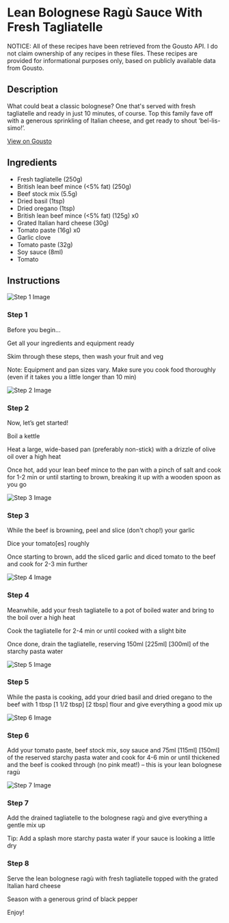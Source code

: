 # Lean Bolognese Ragù Sauce With Fresh Tagliatelle

NOTICE: All of these recipes have been retrieved from the Gousto API. I do not claim ownership of any recipes in these files. These recipes are provided for informational purposes only, based on publicly available data from Gousto.

## Description

What could beat a classic bolognese? One that's served with fresh tagliatelle and ready in just 10 minutes, of course. Top this family fave off with a generous sprinkling of Italian cheese, and get ready to shout ‘bel-lis-simo!’.

[View on Gousto](https://www.gousto.co.uk/recipes/cookbook/lean-bolognese-ragu-sauce-with-fresh-tagliatelle)

## Ingredients

- Fresh tagliatelle (250g)
- British lean beef mince (<5% fat) (250g)
- Beef stock mix (5.5g)
- Dried basil (1tsp)
- Dried oregano (1tsp)
- British lean beef mince (<5% fat) (125g) x0
- Grated Italian hard cheese (30g)
- Tomato paste (16g) x0
- Garlic clove
- Tomato paste (32g)
- Soy sauce (8ml)
- Tomato

## Instructions

![Step 1 Image](https://production-media.gousto.co.uk/cms/recipe-step-image/Step-1-1717426143068-x200.jpg)

### Step 1

Before you begin...

Get all your ingredients and equipment ready

Skim through these steps, then wash your fruit and veg

Note: Equipment and pan sizes vary. Make sure you cook food thoroughly (even if it takes you a little longer than 10 min)

![Step 2 Image](https://production-media.gousto.co.uk/cms/recipe-step-image/Step-2-1717426146687-x200.jpg)

### Step 2

Now, let’s get started!

Boil a kettle

Heat a large, wide-based pan (preferably non-stick) with a drizzle of olive oil over a high heat

Once hot, add your lean beef mince to the pan with a pinch of salt and cook for 1-2 min or until starting to brown, breaking it up with a wooden spoon as you go

![Step 3 Image](https://production-media.gousto.co.uk/cms/recipe-step-image/Step-3-1717426150020-x200.jpg)

### Step 3

While the beef is browning, peel and slice (don't chop!) your garlic

Dice your tomato[es] roughly

Once starting to brown, add the sliced garlic and diced tomato to the beef and cook for 2-3 min further

![Step 4 Image](https://production-media.gousto.co.uk/cms/recipe-step-image/Step-4-1717426154274-x200.jpg)

### Step 4

Meanwhile, add your fresh tagliatelle to a pot of boiled water and bring to the boil over a high heat

Cook the tagliatelle for 2-4 min or until cooked with a slight bite

Once done, drain the tagliatelle, reserving 150ml <span class="text-purple">[225ml]</span> <span class="text-danger">[300ml]</span> of the starchy pasta water

![Step 5 Image](https://production-media.gousto.co.uk/cms/recipe-step-image/Step-5-1717426158068-x200.jpg)

### Step 5

While the pasta is cooking, add your dried basil and dried oregano to the beef with 1 tbsp<span class="text-purple"> [1 1/2 tbsp]</span> <span class="text-danger">[2 tbsp]</span> flour and give everything a good mix up

![Step 6 Image](https://production-media.gousto.co.uk/cms/recipe-step-image/Step-6-1717426161946-x200.jpg)

### Step 6

Add your tomato paste, beef stock mix, soy sauce and 75ml <span class="text-purple">[115ml]</span> <span class="text-danger">[150ml] </span>of the reserved starchy pasta water and cook for 4-6 min or until thickened and the beef is cooked through (no pink meat!) – this is your lean bolognese ragù

![Step 7 Image](https://production-media.gousto.co.uk/cms/recipe-step-image/Step-7-1717426166566-x200.jpg)

### Step 7

Add the drained tagliatelle to the bolognese ragù and give everything a gentle mix up

Tip: Add a splash more starchy pasta water if your sauce is looking a little dry

### Step 8

Serve the lean bolognese ragù with fresh tagliatelle topped with the grated Italian hard cheese

Season with a generous grind of black pepper

Enjoy!


